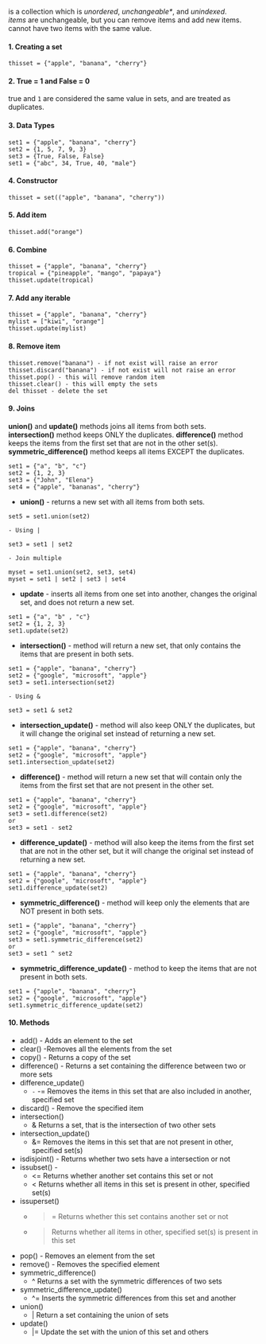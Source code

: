 is a collection which is _unordered_, _unchangeable*_, and _unindexed_.
_items_ are unchangeable, but you can remove items and add new items.
cannot have two items with the same value.
#### 1. Creating a set
```
thisset = {"apple", "banana", "cherry"}
```
#### 2. True = 1 and False = 0
true and `1` are considered the same value in sets, and are treated as duplicates.
#### 3. Data Types
```
set1 = {"apple", "banana", "cherry"}  
set2 = {1, 5, 7, 9, 3}  
set3 = {True, False, False}
set1 = {"abc", 34, True, 40, "male"}
```
#### 4. Constructor
```
thisset = set(("apple", "banana", "cherry"))
```
#### 5. Add item
```
thisset.add("orange")
```
#### 6. Combine
```
thisset = {"apple", "banana", "cherry"}  
tropical = {"pineapple", "mango", "papaya"}  
thisset.update(tropical)
```
#### 7. Add any iterable
```
thisset = {"apple", "banana", "cherry"}  
mylist = ["kiwi", "orange"]  
thisset.update(mylist)
```
#### 8. Remove item
```
thisset.remove("banana") - if not exist will raise an error
thisset.discard("banana") - if not exist will not raise an error
thisset.pop() - this will remove random item
thisset.clear() - this will empty the sets
del thisset - delete the set
```
#### 9. Joins
**union()** and **update()** methods joins all items from both sets.
**intersection()** method keeps ONLY the duplicates.
**difference()** method keeps the items from the first set that are not in the other set(s).
**symmetric_difference()** method keeps all items EXCEPT the duplicates.
```
set1 = {"a", "b", "c"}  
set2 = {1, 2, 3}
set3 = {"John", "Elena"}  
set4 = {"apple", "bananas", "cherry"}
```
- **union()** - returns a new set with all items from both sets.
```
set5 = set1.union(set2)
```
	- Using |
```
set3 = set1 | set2
```
	- Join multiple
```
myset = set1.union(set2, set3, set4)
myset = set1 | set2 | set3 | set4
```

- **update** - inserts all items from one set into another, changes the original set, and does not return a new set.
```
set1 = {"a", "b" , "c"}  
set2 = {1, 2, 3}  
set1.update(set2)
```

- **intersection()** - method will return a new set, that only contains the items that are present in both sets.
```
set1 = {"apple", "banana", "cherry"}  
set2 = {"google", "microsoft", "apple"}  
set3 = set1.intersection(set2)
```
	- Using &
```
set3 = set1 & set2
```

- **intersection_update()** - method will also keep ONLY the duplicates, but it will change the original set instead of returning a new set.
```
set1 = {"apple", "banana", "cherry"}  
set2 = {"google", "microsoft", "apple"}  
set1.intersection_update(set2)
```

- **difference()** - method will return a new set that will contain only the items from the first set that are not present in the other set.
```
set1 = {"apple", "banana", "cherry"}  
set2 = {"google", "microsoft", "apple"}  
set3 = set1.difference(set2)
or
set3 = set1 - set2
```

- **difference_update()** - method will also keep the items from the first set that are not in the other set, but it will change the original set instead of returning a new set.
```
set1 = {"apple", "banana", "cherry"}  
set2 = {"google", "microsoft", "apple"}  
set1.difference_update(set2)
```

- **symmetric_difference()** - method will keep only the elements that are NOT present in both sets.
```
set1 = {"apple", "banana", "cherry"}  
set2 = {"google", "microsoft", "apple"}  
set3 = set1.symmetric_difference(set2)
or
set3 = set1 ^ set2
```

- **symmetric_difference_update()** - method to keep the items that are not present in both sets.
```
set1 = {"apple", "banana", "cherry"}  
set2 = {"google", "microsoft", "apple"}  
set1.symmetric_difference_update(set2)
```

#### 10. Methods
- add() - Adds an element to the set
- clear() -Removes all the elements from the set
- copy() - Returns a copy of the set
- difference() - Returns a set containing the difference between two or more sets
- difference_update()
	- `-` -= Removes the items in this set that are also included in another, specified set
- discard() - Remove the specified item
- intersection()
	- & Returns a set, that is the intersection of two other sets
- intersection_update()
	- &= Removes the items in this set that are not present in other, specified set(s)
- isdisjoint() - Returns whether two sets have a intersection or not
- issubset() -
	- <=	Returns whether another set contains this set or not
	- <	Returns whether all items in this set is present in other, specified set(s)
- issuperset()
	- >=	Returns whether this set contains another set or not
	- > Returns whether all items in other, specified set(s) is present in this set
- pop() - Removes an element from the set
- remove() - Removes the specified element
- symmetric_difference()
	- ^	Returns a set with the symmetric differences of two sets
- symmetric_difference_update()
	- ^=	Inserts the symmetric differences from this set and another
- union()
	- |	Return a set containing the union of sets
- update()
	- |=	Update the set with the union of this set and others